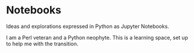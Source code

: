 # Notebooks
Ideas and explorations expressed in Python as Jupyter Notebooks.

I am a Perl veteran and a Python neophyte. This is a learning space, set up to help me with the transition.
